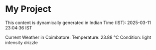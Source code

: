 # My Project

This content is dynamically generated in Indian Time (IST): 2025-03-11 23:04:36 IST


Current Weather in Coimbatore:
Temperature: 23.88 °C
Condition: light intensity drizzle
